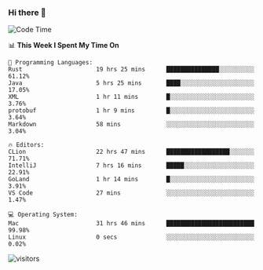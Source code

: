 ### Hi there 👋

<!--
**CrazyCollin/crazycollin** is a ✨ _special_ ✨ repository because its `README.md` (this file) appears on your GitHub profile.

Here are some ideas to get you started:

- 🔭 I’m currently working on ...
- 🌱 I’m currently learning ...
- 👯 I’m looking to collaborate on ...
- 🤔 I’m looking for help with ...
- 💬 Ask me about ...
- 📫 How to reach me: ...
- 😄 Pronouns: ...
- ⚡ Fun fact: ...
-->

<!--START_SECTION:waka-->
![Code Time](http://img.shields.io/badge/Code%20Time-134%20hrs%207%20mins-blue)

📊 **This Week I Spent My Time On** 

```text
💬 Programming Languages: 
Rust                     19 hrs 25 mins      ███████████████░░░░░░░░░░   61.12% 
Java                     5 hrs 25 mins       ████░░░░░░░░░░░░░░░░░░░░░   17.05% 
XML                      1 hr 11 mins        █░░░░░░░░░░░░░░░░░░░░░░░░   3.76% 
protobuf                 1 hr 9 mins         █░░░░░░░░░░░░░░░░░░░░░░░░   3.64% 
Markdown                 58 mins             ░░░░░░░░░░░░░░░░░░░░░░░░░   3.04%

🔥 Editors: 
CLion                    22 hrs 47 mins      ██████████████████░░░░░░░   71.71% 
IntelliJ                 7 hrs 16 mins       █████░░░░░░░░░░░░░░░░░░░░   22.91% 
GoLand                   1 hr 14 mins        █░░░░░░░░░░░░░░░░░░░░░░░░   3.91% 
VS Code                  27 mins             ░░░░░░░░░░░░░░░░░░░░░░░░░   1.47%

💻 Operating System: 
Mac                      31 hrs 46 mins      █████████████████████████   99.98% 
Linux                    0 secs              ░░░░░░░░░░░░░░░░░░░░░░░░░   0.02%

```


<!--END_SECTION:waka-->


![visitors](https://visitor-badge.glitch.me/badge?page_id=crazycollin.crazycollin&left_color=green&right_color=red)
